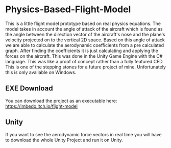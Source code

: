 # Physics-Based-Flight-Model

This is a little flight model prototype based on real physics equations. The model takes in account the angle of attack of the aircraft which is found as the angle between the direction vector of the aircraft's nose and the plane's velocity projected on to the vertical 2D space. Based on this angle of attack we are able to calculate the aerodynamic coefficients from a pre calculated graph. After finding the coefficients it is just calculating and applying the forces on the aircraft. This was done in the Unity Game Engine with the C# language. This was like a proof of concept rather than a fully featured CFD. This is one of the stepping stones for a future project of mine. Unfortunately this is only avaliable on Windows.

## EXE Download
You can download the project as an executable here: https://imbedo.itch.io/flight-model

## Unity
If you want to see the aerodynamic force vectors in real time you will have to download the whole Unity Project and run it on Unity.
